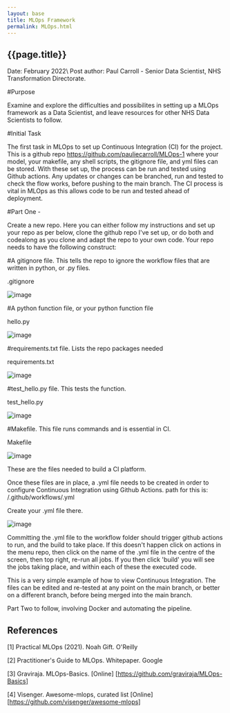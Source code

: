```yaml
---
layout: base
title: MLOps Framework
permalink: MLOps.html
---
```


<h2> {{page.title}} </h2>

Date: February 2022\ Post author: Paul Carroll - Senior Data Scientist, NHS Transformation Directorate.

#Purpose

Examine and explore the difficulties and possibilites in setting up a MLOps framework as a Data Scientist, and leave resources for other NHS Data Scientists to follow. 


#Initial Task

The first task in MLOps to set up Continuous Integration (CI) for the project. 
This is a github repo https://github.com/pauliecarroll/MLOps-1 where your model, your makefile, any shell scripts, the gitignore file, and yml files can be stored.
With these set up, the process can be run and tested using Github actions. 
Any updates or changes can be branched, run and tested to check the flow works, before pushing to the main branch. 
The CI process is vital in MLOps as this allows code to be run and tested ahead of deployment.


#Part One -  

Create a new repo. Here you can either follow my instructions and set up your repo as per below, clone the github repo I've set up, or do both and codealong as you clone and adapt the repo to your own code. 
Your repo needs to have the following construct:

#A gitignore file. This tells the repo to ignore the workflow files that are written in python, or .py files. 

.gitignore

![image](https://user-images.githubusercontent.com/97230649/156123731-06508e2c-97c7-4164-9f95-0cfc68666254.png)


#A python function file, or your python function file

hello.py 

![image](https://user-images.githubusercontent.com/97230649/156123046-a590de3d-2717-48ad-ab50-82749ba6ee57.png)


#requirements.txt file. Lists the repo packages needed

requirements.txt

![image](https://user-images.githubusercontent.com/97230649/156123125-687c83d5-e13b-4286-92c8-39eabaacc3c0.png)


#test_hello.py file. This tests the function. 

test_hello.py

![image](https://user-images.githubusercontent.com/97230649/156123541-3a1ed560-8cef-4f30-a124-44db2e90c9f7.png)
      
      
#Makefile. This file runs commands and is essential in CI.

Makefile

![image](https://user-images.githubusercontent.com/97230649/156123633-79115f91-66d8-4d3a-b4f3-6f5a611b29c8.png)


These are the files needed to build a CI platform. 

Once these files are in place, a .yml file needs to be created in order to configure Continuous Integration using Github Actions.
path for this is: <your-repo>/.github/workflows/<your-repo>.yml
      
Create your .yml file there.
  
![image](https://user-images.githubusercontent.com/97230649/156123868-fb341ffb-7962-4011-80f6-2762ac96e7e6.png)
  
Committing the .yml file to the workflow folder should trigger github actions to run, and the build to take place. If this doesn't happen click on actions in the menu repo, then click on the name of the .yml file in the centre of the screen, then top right, re-run all jobs. If you then click 'build' you will see the jobs taking place, and within each of these the executed code. 
      
This is a very simple example of how to view Continuous Integration. The files can be edited and re-tested at any point on the main branch, or better on a different branch, before being merged into the main branch. 


Part Two to follow, involving Docker and automating the pipeline.
      
## References

[1] Practical MLOps (2021). Noah Gift. O'Reilly

[2] Practitioner's Guide to MLOps. Whitepaper. Google 

[3] Graviraja. MLOps-Basics. [Online] [https://github.com/graviraja/MLOps-Basics]
      
[4] Visenger. Awesome-mlops, curated list [Online] [https://github.com/visenger/awesome-mlops]
